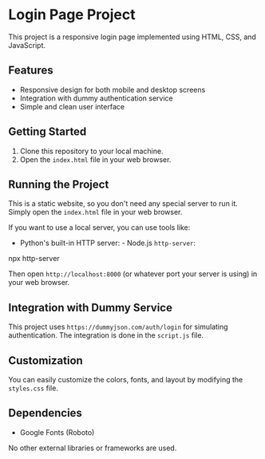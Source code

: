 # Login Page Project

This project is a responsive login page implemented using HTML, CSS, and JavaScript.

## Features

- Responsive design for both mobile and desktop screens
- Integration with dummy authentication service
- Simple and clean user interface

## Getting Started

1. Clone this repository to your local machine.
2. Open the `index.html` file in your web browser.

## Running the Project

This is a static website, so you don't need any special server to run it. Simply open the `index.html` file in your web browser.

If you want to use a local server, you can use tools like:

- Python's built-in HTTP server: - Node.js `http-server`:


npx http-server


Then open `http://localhost:8000` (or whatever port your server is using) in your web browser.

## Integration with Dummy Service

This project uses `https://dummyjson.com/auth/login` for simulating authentication. The integration is done in the `script.js` file.

## Customization

You can easily customize the colors, fonts, and layout by modifying the `styles.css` file.

## Dependencies

- Google Fonts (Roboto)

No other external libraries or frameworks are used.